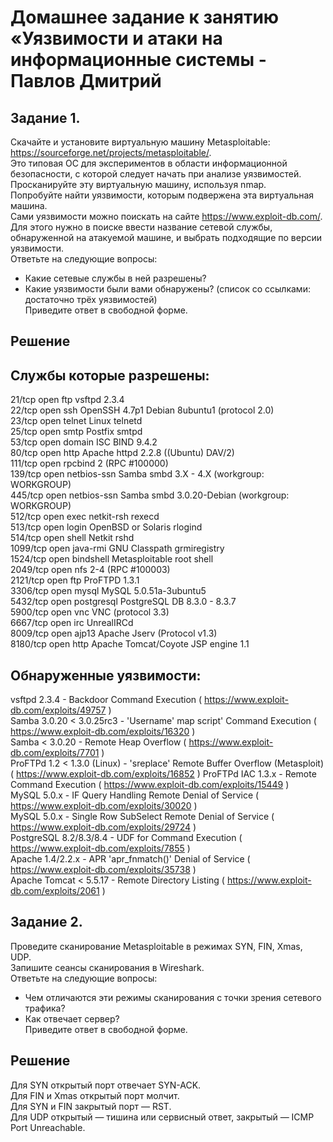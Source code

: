 # Домашнее задание к занятию «Уязвимости и атаки на информационные системы - Павлов Дмитрий  

## Задание 1. 
Скачайте и установите виртуальную машину Metasploitable: https://sourceforge.net/projects/metasploitable/.  
Это типовая ОС для экспериментов в области информационной безопасности, с которой следует начать при анализе уязвимостей.  
Просканируйте эту виртуальную машину, используя nmap.  
Попробуйте найти уязвимости, которым подвержена эта виртуальная машина.  
Сами уязвимости можно поискать на сайте https://www.exploit-db.com/.  
Для этого нужно в поиске ввести название сетевой службы, обнаруженной на атакуемой машине, и выбрать подходящие по версии уязвимости.  
Ответьте на следующие вопросы:  
- Какие сетевые службы в ней разрешены?  
- Какие уязвимости были вами обнаружены? (список со ссылками: достаточно трёх уязвимостей)  
Приведите ответ в свободной форме. 
## Решение  
## Службы которые разрешены:  
21/tcp   open  ftp         vsftpd 2.3.4  
22/tcp   open  ssh         OpenSSH 4.7p1 Debian 8ubuntu1 (protocol 2.0)  
23/tcp   open  telnet      Linux telnetd  
25/tcp   open  smtp        Postfix smtpd  
53/tcp   open  domain      ISC BIND 9.4.2  
80/tcp   open  http        Apache httpd 2.2.8 ((Ubuntu) DAV/2)  
111/tcp  open  rpcbind     2 (RPC #100000)  
139/tcp  open  netbios-ssn Samba smbd 3.X - 4.X (workgroup: WORKGROUP)  
445/tcp  open  netbios-ssn Samba smbd 3.0.20-Debian (workgroup: WORKGROUP)  
512/tcp  open  exec        netkit-rsh rexecd  
513/tcp  open  login       OpenBSD or Solaris rlogind  
514/tcp  open  shell       Netkit rshd  
1099/tcp open  java-rmi    GNU Classpath grmiregistry  
1524/tcp open  bindshell   Metasploitable root shell  
2049/tcp open  nfs         2-4 (RPC #100003)  
2121/tcp open  ftp         ProFTPD 1.3.1  
3306/tcp open  mysql       MySQL 5.0.51a-3ubuntu5  
5432/tcp open  postgresql  PostgreSQL DB 8.3.0 - 8.3.7  
5900/tcp open  vnc         VNC (protocol 3.3)  
6667/tcp open  irc         UnrealIRCd  
8009/tcp open  ajp13       Apache Jserv (Protocol v1.3)  
8180/tcp open  http        Apache Tomcat/Coyote JSP engine 1.1  
## Обнаруженные уязвимости:  
vsftpd 2.3.4 - Backdoor Command Execution ( https://www.exploit-db.com/exploits/49757 )  
Samba 3.0.20 < 3.0.25rc3 - 'Username' map script' Command Execution ( https://www.exploit-db.com/exploits/16320 )   
Samba < 3.0.20 - Remote Heap Overflow ( https://www.exploit-db.com/exploits/7701 )  
ProFTPd 1.2 < 1.3.0 (Linux) - 'sreplace' Remote Buffer Overflow (Metasploit) ( https://www.exploit-db.com/exploits/16852 ) 
ProFTPd IAC 1.3.x - Remote Command Execution ( https://www.exploit-db.com/exploits/15449 )  
MySQL 5.0.x - IF Query Handling Remote Denial of Service ( https://www.exploit-db.com/exploits/30020 )  
MySQL 5.0.x - Single Row SubSelect Remote Denial of Service ( https://www.exploit-db.com/exploits/29724 )  
PostgreSQL 8.2/8.3/8.4 - UDF for Command Execution ( https://www.exploit-db.com/exploits/7855 )  
Apache 1.4/2.2.x - APR 'apr_fnmatch()' Denial of Service ( https://www.exploit-db.com/exploits/35738 )  
Apache Tomcat < 5.5.17 - Remote Directory Listing ( https://www.exploit-db.com/exploits/2061 )   
## Задание 2.  
Проведите сканирование Metasploitable в режимах SYN, FIN, Xmas, UDP.  
Запишите сеансы сканирования в Wireshark.  
Ответьте на следующие вопросы:  
- Чем отличаются эти режимы сканирования с точки зрения сетевого трафика?  
- Как отвечает сервер?  
Приведите ответ в свободной форме.    
## Решение  
Для SYN открытый порт отвечает SYN-ACK.    
Для FIN и Xmas открытый порт молчит.    
Для SYN и FIN закрытый порт — RST.  
Для UDP открытый — тишина или сервисный ответ, закрытый — ICMP Port Unreachable.  
